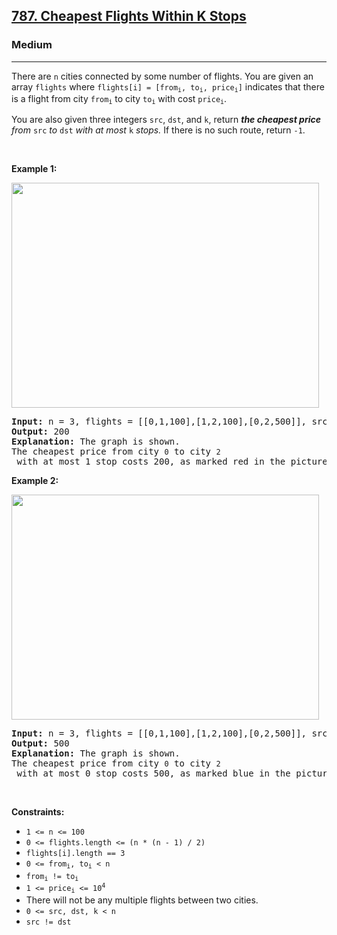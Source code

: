 <h2><a href="https://leetcode.com/problems/cheapest-flights-within-k-stops/">787. Cheapest Flights Within K Stops</a></h2><h3>Medium</h3><hr><div style="user-select: auto;"><p style="user-select: auto;">There are <code style="user-select: auto;">n</code> cities connected by some number of flights. You are given an array <code style="user-select: auto;">flights</code> where <code style="user-select: auto;">flights[i] = [from<sub style="user-select: auto;">i</sub>, to<sub style="user-select: auto;">i</sub>, price<sub style="user-select: auto;">i</sub>]</code> indicates that there is a flight from city <code style="user-select: auto;">from<sub style="user-select: auto;">i</sub></code> to city <code style="user-select: auto;">to<sub style="user-select: auto;">i</sub></code> with cost <code style="user-select: auto;">price<sub style="user-select: auto;">i</sub></code>.</p>

<p style="user-select: auto;">You are also given three integers <code style="user-select: auto;">src</code>, <code style="user-select: auto;">dst</code>, and <code style="user-select: auto;">k</code>, return <em style="user-select: auto;"><strong style="user-select: auto;">the cheapest price</strong> from </em><code style="user-select: auto;">src</code><em style="user-select: auto;"> to </em><code style="user-select: auto;">dst</code><em style="user-select: auto;"> with at most </em><code style="user-select: auto;">k</code><em style="user-select: auto;"> stops. </em>If there is no such route, return<em style="user-select: auto;"> </em><code style="user-select: auto;">-1</code>.</p>

<p style="user-select: auto;">&nbsp;</p>
<p style="user-select: auto;"><strong style="user-select: auto;">Example 1:</strong></p>
<img alt="" src="https://s3-lc-upload.s3.amazonaws.com/uploads/2018/02/16/995.png" style="height: 360px; width: 492px; user-select: auto;">
<pre style="position: relative; user-select: auto;"><strong style="user-select: auto;">Input:</strong> n = 3, flights = [[0,1,100],[1,2,100],[0,2,500]], src = 0, dst = 2, k = 1
<strong style="user-select: auto;">Output:</strong> 200
<strong style="user-select: auto;">Explanation:</strong> The graph is shown.
The cheapest price from city <code style="user-select: auto;">0</code> to city <code style="user-select: auto;">2</code> with at most 1 stop costs 200, as marked red in the picture.
<div class="open_grepper_editor" title="Edit &amp; Save To Grepper" style="user-select: auto;"></div></pre>

<p style="user-select: auto;"><strong style="user-select: auto;">Example 2:</strong></p>
<img alt="" src="https://s3-lc-upload.s3.amazonaws.com/uploads/2018/02/16/995.png" style="height: 360px; width: 492px; user-select: auto;">
<pre style="position: relative; user-select: auto;"><strong style="user-select: auto;">Input:</strong> n = 3, flights = [[0,1,100],[1,2,100],[0,2,500]], src = 0, dst = 2, k = 0
<strong style="user-select: auto;">Output:</strong> 500
<strong style="user-select: auto;">Explanation:</strong> The graph is shown.
The cheapest price from city <code style="user-select: auto;">0</code> to city <code style="user-select: auto;">2</code> with at most 0 stop costs 500, as marked blue in the picture.
<div class="open_grepper_editor" title="Edit &amp; Save To Grepper" style="user-select: auto;"></div></pre>

<p style="user-select: auto;">&nbsp;</p>
<p style="user-select: auto;"><strong style="user-select: auto;">Constraints:</strong></p>

<ul style="user-select: auto;">
	<li style="user-select: auto;"><code style="user-select: auto;">1 &lt;= n &lt;= 100</code></li>
	<li style="user-select: auto;"><code style="user-select: auto;">0 &lt;= flights.length &lt;= (n * (n - 1) / 2)</code></li>
	<li style="user-select: auto;"><code style="user-select: auto;">flights[i].length == 3</code></li>
	<li style="user-select: auto;"><code style="user-select: auto;">0 &lt;= from<sub style="user-select: auto;">i</sub>, to<sub style="user-select: auto;">i</sub> &lt; n</code></li>
	<li style="user-select: auto;"><code style="user-select: auto;">from<sub style="user-select: auto;">i</sub> != to<sub style="user-select: auto;">i</sub></code></li>
	<li style="user-select: auto;"><code style="user-select: auto;">1 &lt;= price<sub style="user-select: auto;">i</sub> &lt;= 10<sup style="user-select: auto;">4</sup></code></li>
	<li style="user-select: auto;">There will not be any multiple flights between two cities.</li>
	<li style="user-select: auto;"><code style="user-select: auto;">0 &lt;= src, dst, k &lt; n</code></li>
	<li style="user-select: auto;"><code style="user-select: auto;">src != dst</code></li>
</ul>
</div>